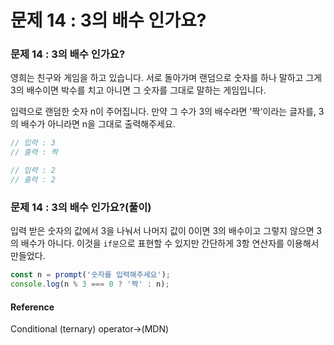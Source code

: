 # 문제 14 : 3의 배수 인가요?

### 문제 14 : 3의 배수 인가요?

영희는 친구와 게임을 하고 있습니다. 서로 돌아가며 랜덤으로 숫자를 하나 말하고 그게 3의 배수이면 박수를 치고 아니면 그 숫자를 그대로 말하는 게임입니다. 

입력으로 랜덤한 숫자 n이 주어집니다. 만약 그 수가 3의 배수라면 '짝'이라는 글자를, 3의 배수가 아니라면 n을 그대로 출력해주세요.

```javascript
// 입력 : 3
// 출력 : 짝

// 입력 : 2
// 출력 : 2
```

### 문제 14 : 3의 배수 인가요?\(풀이\) 

입력 받은 숫자의 값에서 3을 나눠서 나머지 값이 0이면 3의 배수이고 그렇지 않으면 3의 배수가 아니다. 이것을 `if문`으로 표현할 수 있지만 간단하게 3항 연산자를 이용해서 만들었다. 

```javascript
const n = prompt('숫자를 입력해주세요');
console.log(n % 3 === 0 ? '짝' : n);
```

#### Reference

 Conditional \(ternary\) operator→\(MDN\)

